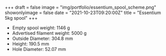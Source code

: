 +++
draft = false
image = "img/portfolio/essentium_spool_scheme.png"
showonlyimage = false
date = "2021-10-23T09:20:00Z"
title = "Essentium 5kg spool"
+++

* Empty spool weight: 1146 g
* Advertised filament weight: 5000 g
* Outside Diameter: 304.8 mm
* Height: 190.5 mm
* Hole Diameter: 52.07 mm
<!--more-->
